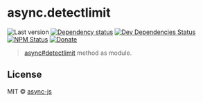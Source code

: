 # async.detectlimit

![Last version](https://img.shields.io/github/tag/async-js/async.detectlimit.svg?style=flat-square)
[![Dependency status](http://img.shields.io/david/async-js/async.detectlimit.svg?style=flat-square)](https://david-dm.org/async-js/async.detectlimit)
[![Dev Dependencies Status](http://img.shields.io/david/dev/async-js/async.detectlimit.svg?style=flat-square)](https://david-dm.org/async-js/async.detectlimit#info=devDependencies)
[![NPM Status](http://img.shields.io/npm/dm/async.detectlimit.svg?style=flat-square)](https://www.npmjs.org/package/async.detectlimit)
[![Donate](https://img.shields.io/badge/donate-paypal-blue.svg?style=flat-square)](https://paypal.me/kikobeats)

> [async#detectlimit](https://github.com/async-js/async#async.detectlimit) method as module.

## License

MIT © [async-js](https://github.com/async-js)
